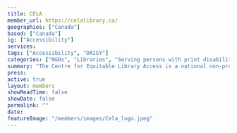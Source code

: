 ```yaml
---
title: CELA
member_url: https://celalibrary.ca/
geographies: ["Canada"]
based: ["Canada"]
ig: ["Accessibility"] 
services: 
tags: ["Accessibility", "DAISY"]
categories: ["NGOs", "Libraries", "Serving persons with print disabilities"]
summary: "The Centre for Equitable Library Access is a national non-profit organisation established by Canadian public libraries to champion the fundamental right of Canadians with print disabilities to access media and reading materials in the format of their choice."
press:
active: true
layout: members
showReadTime: false
showDate: false
permalink: ""
date: 
featureImage: "/members/images/Cela_logo.jpeg"
---
```


